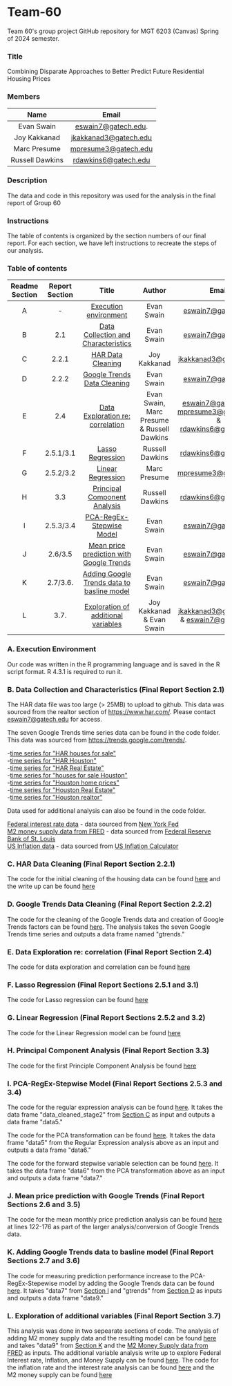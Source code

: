 # Team-60
 Team 60's group project GitHub repository for MGT 6203 (Canvas) Spring of 2024 semester.

### Title
Combining Disparate Approaches to Better Predict Future Residential Housing Prices

### Members
|Name            |Email                |
|:--------------:|:-------------------:|
|Evan Swain      |eswain7@gatech.edu.  |
|Joy Kakkanad    |jkakkanad3@gatech.edu|
|Marc Presume    |mpresume3@gatech.edu |
|Russell Dawkins |rdawkins6@gatech.edu |

### Description
The data and code in this repository was used for the analysis in the final report of Group 60

### Instructions
The table of contents is organized by the section numbers of our final report. For each section, we have left instructions to recreate the steps of our analysis.

### Table of contents
|  Readme Section | Report Section  | Title                                     |Author                      |Email                                     |
|:---------------:|:---------------:|:-----------------------------------------:|:--------------------------:|:----------------------------------------:|
|        A        |        -        | [Execution environment](https://github.gatech.edu/MGT-6203-Spring-2024-Canvas/Team-60/edit/main/README.md#a-execution-environment)                     |Evan Swain                  |eswain7@gatech.edu                        |
|        B        |       2.1       | [Data Collection and Characteristics](https://github.gatech.edu/MGT-6203-Spring-2024-Canvas/Team-60/edit/main/README.md#b-data-collection-and-characteristics-final-report-section-21)       |Evan Swain                  |eswain7@gatech.edu                        |
|        C        |      2.2.1      | [HAR Data Cleaning](https://github.gatech.edu/MGT-6203-Spring-2024-Canvas/Team-60/edit/main/README.md#c-har-data-cleaning-final-report-section-221)                         |Joy Kakkanad                |jkakkanad3@gatech.edu                     |
|        D        |      2.2.2      | [Google Trends Data Cleaning](https://github.gatech.edu/MGT-6203-Spring-2024-Canvas/Team-60/edit/main/README.md#d-google-trends-data-cleaning-final-report-section-222)               |Evan Swain                  |eswain7@gatech.edu                        |
|        E        |       2.4       | [Data Exploration re: correlation](https://github.gatech.edu/MGT-6203-Spring-2024-Canvas/Team-60/edit/main/README.md#e-data-exploration-re-correlation-final-report-section-24)          |Evan Swain, Marc Presume & Russell Dawkins|eswain7@gatech.edu, mpresume3@gatech.edu & rdawkins6@gatech.edu|
|        F        |    2.5.1/3.1    | [Lasso Regression](https://github.gatech.edu/MGT-6203-Spring-2024-Canvas/Team-60/edit/main/README.md#f-lasso-regression-final-report-sections-251-and-31)                          |Russell Dawkins             |rdawkins6@gatech.edu                      |
|        G        |    2.5.2/3.2    | [Linear Regression](https://github.gatech.edu/MGT-6203-Spring-2024-Canvas/Team-60/edit/main/README.md#g-linear-regression-final-report-sections-252-and-32)                         |Marc Presume                |mpresume3@gatech.edu                      |
|        H        |       3.3       | [Principal Component Analysis](https://github.gatech.edu/MGT-6203-Spring-2024-Canvas/Team-60/edit/main/README.md#h-principal-component-analysis-final-report-section-33)              |Russell Dawkins             |rdawkins6@gatech.edu                      |
|        I        |    2.5.3/3.4    | [PCA-RegEx-Stepwise Model](https://github.gatech.edu/MGT-6203-Spring-2024-Canvas/Team-60/edit/main/README.md#i-pca-regex-stepwise-model-final-report-sections-253-and-34)                  |Evan Swain                  |eswain7@gatech.edu                        |
|        J        |     2.6/3.5     | [Mean price prediction with Google Trends](https://github.gatech.edu/MGT-6203-Spring-2024-Canvas/Team-60/edit/main/README.md#j-mean-price-prediction-with-google-trends-final-report-sections-26-and-35)  |Evan Swain                  |eswain7@gatech.edu                        |
|        K        |     2.7/3.6.    | [Adding Google Trends data to basline model](https://github.gatech.edu/MGT-6203-Spring-2024-Canvas/Team-60/edit/main/README.md#k-adding-google-trends-data-to-basline-model-final-report-sections-27-and-36)|Evan Swain                  |eswain7@gatech.edu                        |
|        L        |       3.7.      | [Exploration of additional variables](https://github.gatech.edu/MGT-6203-Spring-2024-Canvas/Team-60/edit/main/README.md#l-exploration-of-additional-variables-final-report-section-37)       |Joy Kakkanad & Evan Swain   |jkakkanad3@gatech.edu & eswain7@gatech.edu|

### A. Execution Environment
Our code was written in the R programming language and is saved in the R script format. R 4.3.1 is required to run it. 

### B. Data Collection and Characteristics (Final Report Section 2.1)
The HAR data file was too large (> 25MB) to upload to github. This data was sourced from the realtor section of https://www.har.com/. Please contact eswain7@gatech.edu for access.  
  
The seven Google Trends time series data can be found in the code folder. This data was sourced from https://trends.google.com/trends/.  

-[time series for "HAR houses for sale"](https://github.gatech.edu/MGT-6203-Spring-2024-Canvas/Team-60/blob/4af1f9791ea4eafa03f35a5bf707eb1fe0726199/Data/2004-2024_US_har%20houses%20for%20sale.csv)  
-[time series for "HAR Houston"](https://github.gatech.edu/MGT-6203-Spring-2024-Canvas/Team-60/blob/4af1f9791ea4eafa03f35a5bf707eb1fe0726199/Data/2004-2024_US_har%20houston.csv)  
-[time series for "HAR Real Estate"](https://github.gatech.edu/MGT-6203-Spring-2024-Canvas/Team-60/blob/4af1f9791ea4eafa03f35a5bf707eb1fe0726199/Data/2004-2024_US_har%20real%20estate.csv)  
-[time series for "houses for sale Houston"](https://github.gatech.edu/MGT-6203-Spring-2024-Canvas/Team-60/blob/4af1f9791ea4eafa03f35a5bf707eb1fe0726199/Data/2004-2024_US_houses%20for%20sale%20houston.csv)  
-[time series for "Houston home prices"](https://github.gatech.edu/MGT-6203-Spring-2024-Canvas/Team-60/blob/4af1f9791ea4eafa03f35a5bf707eb1fe0726199/Data/2004-2024_US_houston%20home%20prices.csv)  
-[time series for "Houston Real Estate"](https://github.gatech.edu/MGT-6203-Spring-2024-Canvas/Team-60/blob/4af1f9791ea4eafa03f35a5bf707eb1fe0726199/Data/2004-2024_US_houston%20real%20estate.csv)  
-[time series for "Houston realtor"](https://github.gatech.edu/MGT-6203-Spring-2024-Canvas/Team-60/blob/4af1f9791ea4eafa03f35a5bf707eb1fe0726199/Data/2004-2024_US_houston%20realtor.csv)   
 
Data used for additional analysis can also be found in the code folder.

[Federal interest rate data](https://github.gatech.edu/MGT-6203-Spring-2024-Canvas/Team-60/blob/4af1f9791ea4eafa03f35a5bf707eb1fe0726199/Data/Federalinterestrate.csv) - data sourced from [New York Fed](https://www.newyorkfed.org/markets/reference-rates/effr#:~:text=The%20New%20York%20Fed%20publishes,by%20the%20New%20York%20Fed)  
[M2 money supply data from FRED](https://github.gatech.edu/MGT-6203-Spring-2024-Canvas/Team-60/blob/4af1f9791ea4eafa03f35a5bf707eb1fe0726199/Data/m2_supply_fred.csv) - data sourced from [Federal Reserve Bank of St. Louis](https://fred.stlouisfed.org/series/M2SL)  
[US Inflation data](https://github.gatech.edu/MGT-6203-Spring-2024-Canvas/Team-60/blob/4af1f9791ea4eafa03f35a5bf707eb1fe0726199/Data/usainflation.csv) - data sourced from [US Inflation Calculator](https://www.usinflationcalculator.com/inflation/current-inflation-rates) 

### C. HAR Data Cleaning (Final Report Section 2.2.1)
The code for the initial cleaning of the housing data can be found [here](https://github.gatech.edu/MGT-6203-Spring-2024-Canvas/Team-60/blob/main/Code/Data_Cleaning_housing_data_ver2.R) and the write up can be found [here](https://github.gatech.edu/MGT-6203-Spring-2024-Canvas/Team-60/blob/main/Data/Joy%20Write%20up%20Data%20cleaning.docx)

### D. Google Trends Data Cleaning (Final Report Section 2.2.2)
The code for the cleaning of the Google Trends data and creation of Google Trends factors can be found [here](https://github.gatech.edu/MGT-6203-Spring-2024-Canvas/Team-60/blob/4af1f9791ea4eafa03f35a5bf707eb1fe0726199/Code/20240317_google_trends_analysis.R). The analysis takes the seven Google Trends time series and outputs a data frame named "gtrends." 

### E. Data Exploration re: correlation (Final Report Section 2.4)
The code for data exploration and correlation can be found [here](https://github.gatech.edu/MGT-6203-Spring-2024-Canvas/Team-60/blob/main/Code/Final%20Project_Marc.R)
### F. Lasso Regression (Final Report Sections 2.5.1 and 3.1) 
The code for Lasso regression can be found [here](https://github.gatech.edu/MGT-6203-Spring-2024-Canvas/Team-60/blob/main/Code/lasso_and_pca.R) 
### G. Linear Regression (Final Report Sections 2.5.2 and 3.2)        
The code for the Linear Regression model can be found [here](https://github.gatech.edu/MGT-6203-Spring-2024-Canvas/Team-60/blob/main/Code/Final%20Project_Marc.R)
### H. Principal Component Analysis (Final Report Section 3.3)
The code for the first Principle Component Analysis be found [here](https://github.gatech.edu/MGT-6203-Spring-2024-Canvas/Team-60/blob/main/Code/lasso_and_pca.R) 
### I. PCA-RegEx-Stepwise Model (Final Report Sections 2.5.3 and 3.4)
The code for the regular expression analysis can be found [here](https://github.gatech.edu/MGT-6203-Spring-2024-Canvas/Team-60/blob/4af1f9791ea4eafa03f35a5bf707eb1fe0726199/Code/20240407_data_cleaning_git.R). It takes the data frame "data_cleaned_stage2" from [Section C](https://github.gatech.edu/MGT-6203-Spring-2024-Canvas/Team-60/edit/main/README.md#c-har-data-cleaning-final-report-section-221) as input and outputs a data frame "data5."

The code for the PCA transformation can be found [here](https://github.gatech.edu/MGT-6203-Spring-2024-Canvas/Team-60/blob/4af1f9791ea4eafa03f35a5bf707eb1fe0726199/Code/20240407_basic_pca_models_git.R). It takes the data frame "data5" from the Regular Expression analysis above as an input and outputs a data frame "data6."

The code for the forward stepwise variable selection can be found [here](https://github.gatech.edu/MGT-6203-Spring-2024-Canvas/Team-60/blob/4af1f9791ea4eafa03f35a5bf707eb1fe0726199/Code/20240409_variable_selection_git.R). It takes the data frame "data6" from the PCA transformation above as an input and outputs a data frame "data7."

### J. Mean price prediction with Google Trends (Final Report Sections 2.6 and 3.5)
The code for the mean monthly price prediction analysis can be found [here](https://github.gatech.edu/MGT-6203-Spring-2024-Canvas/Team-60/blob/4af1f9791ea4eafa03f35a5bf707eb1fe0726199/Code/20240317_google_trends_analysis.R) at lines 122-176 as part of the larger analysis/conversion of Google Trends data.

### K. Adding Google Trends data to basline model (Final Report Sections 2.7 and 3.6)
The code for measuring prediction performance increase to the PCA-RegEx-Stepewise model by adding the Google Trends data can be found [here](https://github.gatech.edu/MGT-6203-Spring-2024-Canvas/Team-60/blob/4af1f9791ea4eafa03f35a5bf707eb1fe0726199/Code/20240410_adding_gtdata_git.R). It takes "data7" from [Section I](https://github.gatech.edu/MGT-6203-Spring-2024-Canvas/Team-60/edit/main/README.md#i-pca-regex-stepwise-model-final-report-sections-253-and-34) and "gtrends" from [Section D](https://github.gatech.edu/MGT-6203-Spring-2024-Canvas/Team-60/edit/main/README.md#d-google-trends-data-cleaning-final-report-section-222) as inputs and outputs a data frame "data9."

### L. Exploration of additional variables (Final Report Section 3.7)
This analysis was done in two sepearate sections of code. The analysis of adding M2 money supply data and the resulting model can be found [here](https://github.gatech.edu/MGT-6203-Spring-2024-Canvas/Team-60/blob/4af1f9791ea4eafa03f35a5bf707eb1fe0726199/Code/20240410_adding_m2_git.R) and takes "data9" from [Section K](https://github.gatech.edu/MGT-6203-Spring-2024-Canvas/Team-60/edit/main/README.md#k-adding-google-trends-data-to-basline-model-final-report-sections-27-and-36) and the [M2 Money Supply data from FRED](https://github.gatech.edu/MGT-6203-Spring-2024-Canvas/Team-60/blob/4af1f9791ea4eafa03f35a5bf707eb1fe0726199/Data/m2_supply_fred.csv) as inputs.
The additional variable analysis write up to explore Federal Interest rate, Inflation, and Money Supply can be found [here](https://github.gatech.edu/MGT-6203-Spring-2024-Canvas/Team-60/blob/main/Other%20Resources/Additional%20analysis%20Joy.docx). The code for the inflation rate and the interest rate analysis can be found [here](https://github.gatech.edu/MGT-6203-Spring-2024-Canvas/Team-60/blob/main/Code/Basic_PCA_code_added_inflation_interest.R) and the M2 money supply can be found [here](https://github.gatech.edu/MGT-6203-Spring-2024-Canvas/Team-60/blob/main/Code/Basic_PCA_code_added_inflation_interest_M2.R)
